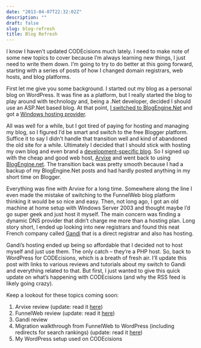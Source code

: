 ```yaml
---
date: "2013-04-07T22:32:02Z"
description: ""
draft: false
slug: blog-refresh
title: Blog Refresh
---
```



I know I haven’t updated CODEcisions much lately. I need to make note of some new topics to cover because I’m always learning new things, I just need to write them down. I’m going to try to do better at this going forward, starting with a series of posts of how I changed domain registrars, web hosts, and blog platforms.

First let me give you some background. I started out my blog as a personal blog on WordPress. It was fine as a platform, but I really started the blog to play around with technology and, being a .Net developer, decided I should use an ASP.Net based blog. At that point, [I switched to BlogEngine.Net](__GHOST_URL__/from-wordpress-to-blogengine/) and got a [Windows hosting provider](__GHOST_URL__/webhost4life-review/).

All was well for a while, but I got tired of paying for hosting and managing my blog, so I figured I’d be smart and switch to the free Blogger platform. Suffice it to say I didn’t handle that transition well and kind of abandoned the old site for a while. Ultimately I decided that I should stick with hosting my own blog and even brand a [development-specific blog](__GHOST_URL__/the-birth-of-codecisions/). So I signed up with the cheap and good web host, [Arvixe](http://www.arvixe.com) and went back to using [BlogEngine.net](http://www.dotnetblogengine.net/). The transition back was pretty smooth because I had a backup of my BlogEngine.Net posts and had hardly posted anything in my short time on Blogger.

Everything was fine with Arvixe for a long time. Somewhere along the line I even made the mistake of switching to the FunnelWeb blog platform thinking it would be so nice and easy. Then, not long ago, I got an old machine at home setup with Windows Server 2003 and thought maybe I’d go super geek and just host it myself. The main concern was finding a dynamic DNS provider that didn’t charge me more than a hosting plan. Long story short, I ended up looking into new registrars and found this neat French company called [Gandi](http://www.gandi.net) that is a direct registrar and also has hosting.

Gandi’s hosting ended up being so affordable that I decided not to host myself and just use them. The only catch – they’re a PHP host. So, back to WordPress for CODEcisions, which is a breath of fresh air. I’ll update this post with links to various reviews and tutorials about my switch to Gandi and everything related to that. But first, I just wanted to give this quick update on what’s happening with CODEcisions (and why the RSS feed is likely going crazy).

Keep a lookout for these topics coming soon:

1. Arvixe review (update: read it [here](__GHOST_URL__/arvixe-review/ "Arvixe Review"))
2. FunnelWeb review (update: read it [here](__GHOST_URL__/funnelweb-review/ "FunnelWeb Review"))
3. Gandi review
4. Migration walkthrough from FunnelWeb to WordPress (including redirects for search rankings) (update: read it [here](http://ghost.codecisions.com/migrating-from-funnelweb-to-wordpress/))
5. My WordPress setup used on CODEcisions

